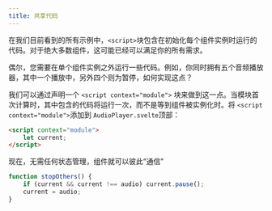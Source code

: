 ```yaml
---
title: 共享代码
---
```


在我们目前看到的所有示例中，`<script>`块包含在初始化每个组件实例时运行的代码。对于绝大多数组件，这可能已经可以满足你的所有需求。

偶尔，您需要在单个组件实例之外运行一些代码。例如，你同时拥有五个音频播放器，其中一个播放中，另外四个则为暂停，如何实现这点？

我们可以通过声明一个 `<script context="module">` 块来做到这一点。当模块首次计算时，其中包含的代码将运行一次，而不是等到组件被实例化时。将 `<script context="module">`添加到 `AudioPlayer.svelte`顶部：

```html
<script context="module">
	let current;
</script>
```

现在，无需任何状态管理，组件就可以彼此“通信”

```js
function stopOthers() {
	if (current && current !== audio) current.pause();
	current = audio;
}
```
